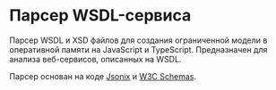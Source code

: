 Парсер WSDL-сервиса
===================

Парсер WSDL и XSD файлов для создания ограниченной модели в оперативной памяти на JavaScript и TypeScript.
Предназначен для анализа веб-сервисов, описанных на WSDL.

Парсер основан на коде [Jsonix](Jsonix) и [W3C Schemas](w3c-schemas).

[w3c-schemas]: https://github.com/highsource/w3c-schemas
[Jsonix]: https://github.com/highsource/jsonix